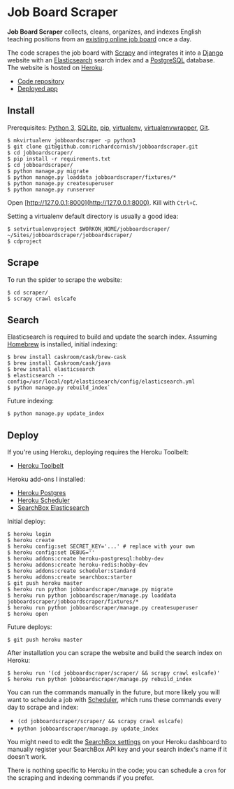 # Job Board Scraper

**Job Board Scraper** collects, cleans, organizes, and indexes English teaching positions from an [existing online job board](http://www.eslcafe.com/jobs/korea/) once a day.

The code scrapes the job board with [Scrapy](http://scrapy.org/) and integrates it into a [Django](https://www.djangoproject.com/) website with an [Elasticsearch](https://www.elastic.co/) search index and a [PostgreSQL](https://www.postgresql.org/) database. The website is hosted on [Heroku](https://www.heroku.com/).

- [Code repository](https://github.com/richardcornish/jobboardscraper)
- [Deployed app](https://jobboardscraper.herokuapp.com/)

## Install

Prerequisites: [Python 3](https://www.python.org/), [SQLite](https://www.sqlite.org/), [pip](https://pip.pypa.io/), [virtualenv](https://virtualenv.readthedocs.io/), [virtualenvwrapper](https://virtualenvwrapper.readthedocs.io/), [Git](https://git-scm.com/).

```
$ mkvirtualenv jobboardscraper -p python3
$ git clone git@github.com:richardcornish/jobboardscraper.git
$ cd jobboardscraper/
$ pip install -r requirements.txt
$ cd jobboardscraper/
$ python manage.py migrate
$ python manage.py loaddata jobboardscraper/fixtures/*
$ python manage.py createsuperuser
$ python manage.py runserver
```

Open [http://127.0.0.1:8000](http://127.0.0.1:8000). Kill with `Ctrl+C`.

Setting a virtualenv default directory is usually a good idea:

```
$ setvirtualenvproject $WORKON_HOME/jobboardscraper/ ~/Sites/jobboardscraper/jobboardscraper/
$ cdproject
```

## Scrape

To run the spider to scrape the website:

```
$ cd scraper/
$ scrapy crawl eslcafe
```

## Search

Elasticsearch is required to build and update the search index. Assuming [Homebrew](http://brew.sh/) is installed, initial indexing:

```
$ brew install caskroom/cask/brew-cask
$ brew install Caskroom/cask/java
$ brew install elasticsearch
$ elasticsearch --config=/usr/local/opt/elasticsearch/config/elasticsearch.yml
$ python manage.py rebuild_index`
```

Future indexing:

```
$ python manage.py update_index
```

## Deploy

If you're using Heroku, deploying requires the Heroku Toolbelt:

- [Heroku Toolbelt](https://toolbelt.heroku.com/)

Heroku add-ons I installed:

- [Heroku Postgres](https://elements.heroku.com/addons/heroku-postgresql)
- [Heroku Scheduler](https://elements.heroku.com/addons/scheduler)
- [SearchBox Elasticsearch](https://elements.heroku.com/addons/searchbox)

Initial deploy:

```
$ heroku login
$ heroku create
$ heroku config:set SECRET_KEY='...' # replace with your own
$ heroku config:set DEBUG=''
$ heroku addons:create heroku-postgresql:hobby-dev
$ heroku addons:create heroku-redis:hobby-dev
$ heroku addons:create scheduler:standard
$ heroku addons:create searchbox:starter
$ git push heroku master
$ heroku run python jobboardscraper/manage.py migrate
$ heroku run python jobboardscraper/manage.py loaddata jobboardscraper/jobboardscraper/fixtures/*
$ heroku run python jobboardscraper/manage.py createsuperuser
$ heroku open
```

Future deploys:

```
$ git push heroku master
```

After installation you can scrape the website and build the search index on Heroku:

```
$ heroku run '(cd jobboardscraper/scraper/ && scrapy crawl eslcafe)'
$ heroku run python jobboardscraper/manage.py rebuild_index
```

You can run the commands manually in the future, but more likely you will want to schedule a job with [Scheduler](https://scheduler.heroku.com/dashboard), which runs these commands every day to scrape and index:

- `(cd jobboardscraper/scraper/ && scrapy crawl eslcafe)`
- `python jobboardscraper/manage.py update_index`

You might need to edit the [SearchBox settings](https://dashboard.searchly.com/) on your Heroku dashboard to manually register your SearchBox API key and your search index's name if it doesn't work.

There is nothing specific to Heroku in the code; you can schedule a `cron` for the scraping and indexing commands if you prefer.